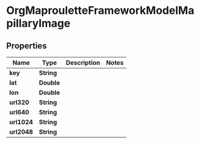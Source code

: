 # OrgMaprouletteFrameworkModelMapillaryImage

## Properties
Name | Type | Description | Notes
------------ | ------------- | ------------- | -------------
**key** | **String** |  | 
**lat** | **Double** |  | 
**lon** | **Double** |  | 
**url320** | **String** |  | 
**url640** | **String** |  | 
**url1024** | **String** |  | 
**url2048** | **String** |  | 
